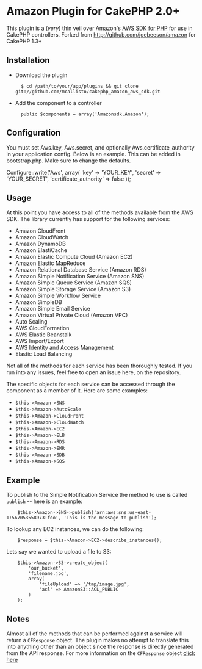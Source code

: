 # Amazon Plugin for CakePHP 2.0+

This plugin is a (*very*) thin veil over Amazon's [AWS SDK for PHP](http://aws.amazon.com/sdkforphp/) for use in CakePHP controllers.
Forked from http://github.com/joebeeson/amazon for CakePHP 1.3+

## Installation

* Download the plugin

        $ cd /path/to/your/app/plugins && git clone git://github.com/mcallisto/cakephp_amazon_aws_sdk.git

* Add the component to a controller

		public $components = array('Amazonsdk.Amazon');

## Configuration

You must set Aws.key, Aws.secret, and optionally Aws.certificate_authority in your application
config. Below is an example. This can be added in bootstrap.php. Make sure to change the defaults.

Configure::write('Aws', array(
	'key' => 'YOUR_KEY',
	'secret' => 'YOUR_SECRET',
	'certificate_authority' => false
));

## Usage

At this point you have access to all of the methods available from the AWS SDK. The library currently has support for the following services:

* Amazon CloudFront
* Amazon CloudWatch
* Amazon DynamoDB
* Amazon ElastiCache
* Amazon Elastic Compute Cloud (Amazon EC2)
* Amazon Elastic MapReduce
* Amazon Relational Database Service (Amazon RDS)
* Amazon Simple Notification Service (Amazon SNS)
* Amazon Simple Queue Service (Amazon SQS)
* Amazon Simple Storage Service (Amazon S3)
* Amazon Simple Workflow Service
* Amazon SimpleDB
* Amazon Simple Email Service
* Amazon Virtual Private Cloud (Amazon VPC)
* Auto Scaling
* AWS CloudFormation
* AWS Elastic Beanstalk
* AWS Import/Export
* AWS Identity and Access Management
* Elastic Load Balancing

Not all of the methods for each service has been thoroughly tested. If you run into any issues, feel free to open an issue here, on the repository.

The specific objects for each service can be accessed through the component as a member of it. Here are some examples:

* `$this->Amazon->SNS`
* `$this->Amazon->AutoScale`
* `$this->Amazon->CloudFront`
* `$this->Amazon->CloudWatch`
* `$this->Amazon->EC2`
* `$this->Amazon->ELB`
* `$this->Amazon->RDS`
* `$this->Amazon->EMR`
* `$this->Amazon->SDB`
* `$this->Amazon->SQS`

## Example

To publish to the Simple Notification Service the method to use is called `publish` -- here is an example:

		$this->Amazon->SNS->publish('arn:aws:sns:us-east-1:567053558973:foo', 'This is the message to publish');

To lookup any EC2 instances, we can do the following:

		$response = $this->Amazon->EC2->describe_instances();

Lets say we wanted to upload a file to S3:

		$this->Amazon->S3->create_object(
			'our_bucket',
			'filename.jpg',
			array(
				'fileUpload' => '/tmp/image.jpg',
				'acl' => AmazonS3::ACL_PUBLIC
			)
		);

## Notes

Almost all of the methods that can be performed against a service will return a `CFResponse` object. The plugin makes no attempt to translate this into anything other than an object since the response is directly generated from the API response. For more information on the `CFResponse` object [click here](http://docs.amazonwebservices.com/AWSSDKforPHP/latest/index.html#i=CFResponse)
